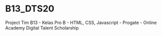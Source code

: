 # B13_DTS20

Project Tim B13 - Kelas Pro B - HTML, CSS, Javascript - Progate - Online Academy Digital Talent Scholarship
